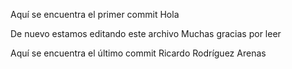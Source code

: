 Aquí se encuentra el primer commit
Hola 

De nuevo estamos editando este archivo
Muchas gracias por leer

Aquí se encuentra el último commit
Ricardo Rodríguez Arenas